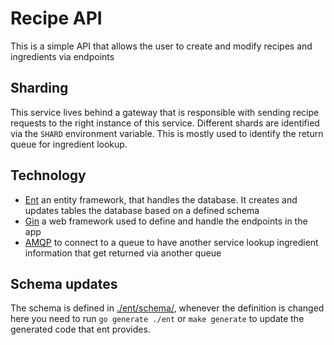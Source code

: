 # Recipe API

This is a simple API that allows the user to create and modify recipes and ingredients via endpoints

## Sharding

This service lives behind a gateway that is responsible with sending recipe requests to the right instance of this service.
Different shards are identified via the `SHARD` environment variable. This is mostly used to identify the return queue for
ingredient lookup.

## Technology

* [Ent](https://entgo.io/docs/getting-started) an entity framework, that handles the database. It creates and updates tables the database based on a defined schema
* [Gin](https://github.com/gin-gonic/gin) a web framework used to define and handle the endpoints in the app
* [AMQP](https://github.com/streadway/amqp) to connect to a queue to have another service lookup ingredient information that get returned via another queue

## Schema updates

The schema is defined in [./ent/schema/](./ent/schema/), whenever the definition is changed here you need to run `go generate ./ent` or `make generate` to update the generated code that ent provides.
